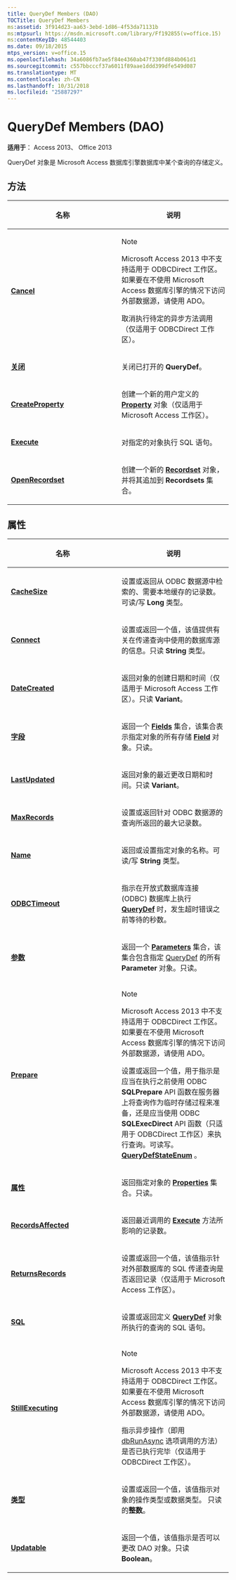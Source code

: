 ```yaml
---
title: QueryDef Members (DAO)
TOCTitle: QueryDef Members
ms:assetid: 3f914d23-aa63-3ebd-1d86-4f53da71131b
ms:mtpsurl: https://msdn.microsoft.com/library/Ff192855(v=office.15)
ms:contentKeyID: 48544403
ms.date: 09/18/2015
mtps_version: v=office.15
ms.openlocfilehash: 34a6086fb7ae5f84e4360ab47f330fd884b061d1
ms.sourcegitcommit: c557bbcccf37a6011f89aae1ddd399dfe549d087
ms.translationtype: MT
ms.contentlocale: zh-CN
ms.lasthandoff: 10/31/2018
ms.locfileid: "25887297"
---
```

# <a name="querydef-members-dao"></a>QueryDef Members (DAO)


**适用于**： Access 2013、 Office 2013

QueryDef 对象是 Microsoft Access 数据库引擎数据库中某个查询的存储定义。

## <a name="methods"></a>方法

<table>
<colgroup>
<col style="width: 50%" />
<col style="width: 50%" />
</colgroup>
<thead>
<tr class="header">
<th><p>名称</p></th>
<th><p>说明</p></th>
</tr>
</thead>
<tbody>
<tr class="odd">
<td><p><strong><a href="querydef-cancel-method-dao.md">Cancel</a></strong></p></td>
<td><p></p>

> [!NOTE]
> <P>Microsoft Access 2013 中不支持适用于 ODBCDirect 工作区。 如果要在不使用 Microsoft Access 数据库引擎的情况下访问外部数据源，请使用 ADO。</P>


<p>取消执行待定的异步方法调用（仅适用于 ODBCDirect 工作区）。</p></td>
</tr>
<tr class="even">
<td><p><strong><a href="querydef-close-method-dao.md">关闭</a></strong></p></td>
<td><p>关闭已打开的 <strong>QueryDef</strong>。</p></td>
</tr>
<tr class="odd">
<td><p><strong><a href="querydef-createproperty-method-dao.md">CreateProperty</a></strong></p></td>
<td><p>创建一个新的用户定义的 <strong><a href="property-object-dao.md">Property</a></strong> 对象（仅适用于 Microsoft Access 工作区）。</p></td>
</tr>
<tr class="even">
<td><p><strong><a href="querydef-execute-method-dao.md">Execute</a></strong></p></td>
<td><p>对指定的对象执行 SQL 语句。</p></td>
</tr>
<tr class="odd">
<td><p><strong><a href="querydef-openrecordset-method-dao.md">OpenRecordset</a></strong></p></td>
<td><p>创建一个新的 <strong><a href="recordset-object-dao.md">Recordset</a></strong> 对象，并将其追加到 <strong>Recordsets</strong> 集合。</p></td>
</tr>
</tbody>
</table>


## <a name="properties"></a>属性

<table>
<colgroup>
<col style="width: 50%" />
<col style="width: 50%" />
</colgroup>
<thead>
<tr class="header">
<th><p>名称</p></th>
<th><p>说明</p></th>
</tr>
</thead>
<tbody>
<tr class="odd">
<td><p><strong><a href="querydef-cachesize-property-dao.md">CacheSize</a></strong></p></td>
<td><p>设置或返回从 ODBC 数据源中检索的、需要本地缓存的记录数。可读/写 <strong>Long</strong> 类型。</p></td>
</tr>
<tr class="even">
<td><p><strong><a href="querydef-connect-property-dao.md">Connect</a></strong></p></td>
<td><p>设置或返回一个值，该值提供有关在传递查询中使用的数据库源的信息。只读 <strong>String</strong> 类型。</p></td>
</tr>
<tr class="odd">
<td><p><strong><a href="querydef-datecreated-property-dao.md">DateCreated</a></strong></p></td>
<td><p>返回对象的创建日期和时间（仅适用于 Microsoft Access 工作区）。只读 <strong>Variant</strong>。</p></td>
</tr>
<tr class="even">
<td><p><strong><a href="querydef-fields-property-dao.md">字段</a></strong></p></td>
<td><p>返回一个 <strong><a href="fields-collection-dao.md">Fields</a></strong> 集合，该集合表示指定对象的所有存储 <strong><a href="field-object-dao.md">Field</a></strong> 对象。只读。</p></td>
</tr>
<tr class="odd">
<td><p><strong><a href="querydef-lastupdated-property-dao.md">LastUpdated</a></strong></p></td>
<td><p>返回对象的最近更改日期和时间。只读 <strong>Variant</strong>。</p></td>
</tr>
<tr class="even">
<td><p><strong><a href="querydef-maxrecords-property-dao.md">MaxRecords</a></strong></p></td>
<td><p>设置或返回针对 ODBC 数据源的查询所返回的最大记录数。</p></td>
</tr>
<tr class="odd">
<td><p><strong><a href="querydef-name-property-dao.md">Name</a></strong></p></td>
<td><p>返回或设置指定对象的名称。可读/写 <strong>String</strong> 类型。</p></td>
</tr>
<tr class="even">
<td><p><strong><a href="querydef-odbctimeout-property-dao.md">ODBCTimeout</a></strong></p></td>
<td><p>指示在开放式数据库连接 (ODBC) 数据库上执行 <strong><a href="querydef-object-dao.md">QueryDef</a></strong> 时，发生超时错误之前等待的秒数。</p></td>
</tr>
<tr class="odd">
<td><p><strong><a href="querydef-parameters-property-dao.md">参数</a></strong></p></td>
<td><p>返回一个 <strong><a href="parameters-collection-dao.md">Parameters</a></strong> 集合，该集合包含指定 <a href="parameter-object-dao.md">QueryDef</a> 的所有 <strong><strong>Parameter</strong></strong> 对象。只读。</p></td>
</tr>
<tr class="even">
<td><p><strong><a href="querydef-prepare-property-dao.md">Prepare</a></strong></p></td>
<td><p></p>

> [!NOTE]
> <P>Microsoft Access 2013 中不支持适用于 ODBCDirect 工作区。 如果要在不使用 Microsoft Access 数据库引擎的情况下访问外部数据源，请使用 ADO。</P>


<p>设置或返回一个值，用于指示是应当在执行之前使用 ODBC <strong>SQLPrepare</strong> API 函数在服务器上将查询作为临时存储过程来准备，还是应当使用 ODBC <strong>SQLExecDirect</strong> API 函数（只适用于 ODBCDirect 工作区）来执行查询。可读写。 <strong><a href="querydefstateenum-enumeration-dao.md">QueryDefStateEnum</a></strong> 。</p></td>
</tr>
<tr class="odd">
<td><p><strong><a href="querydef-properties-property-dao.md">属性</a></strong></p></td>
<td><p>返回指定对象的 <strong><a href="properties-collection-dao.md">Properties</a></strong> 集合。只读。</p></td>
</tr>
<tr class="even">
<td><p><strong><a href="querydef-recordsaffected-property-dao.md">RecordsAffected</a></strong></p></td>
<td><p>返回最近调用的 <strong><a href="querydef-execute-method-dao.md">Execute</a></strong> 方法所影响的记录数。</p></td>
</tr>
<tr class="odd">
<td><p><strong><a href="querydef-returnsrecords-property-dao.md">ReturnsRecords</a></strong></p></td>
<td><p>设置或返回一个值，该值指示针对外部数据库的 SQL 传递查询是否返回记录（仅适用于 Microsoft Access 工作区）。</p></td>
</tr>
<tr class="even">
<td><p><strong><a href="querydef-sql-property-dao.md">SQL</a></strong></p></td>
<td><p>设置或返回定义 <strong><a href="querydef-object-dao.md">QueryDef</a></strong> 对象所执行的查询的 SQL 语句。</p></td>
</tr>
<tr class="odd">
<td><p><strong><a href="querydef-stillexecuting-property-dao.md">StillExecuting</a></strong></p></td>
<td><p></p>

> [!NOTE]
> <P>Microsoft Access 2013 中不支持适用于 ODBCDirect 工作区。 如果要在不使用 Microsoft Access 数据库引擎的情况下访问外部数据源，请使用 ADO。</P>


<p>指示异步操作（即用 <a href="recordsetoptionenum-enumeration-dao.md">dbRunAsync</a> 选项调用的方法）是否已执行完毕（仅适用于 ODBCDirect 工作区）。</p></td>
</tr>
<tr class="even">
<td><p><strong><a href="querydef-type-property-dao.md">类型</a></strong></p></td>
<td><p>设置或返回一个值，该值指示对象的操作类型或数据类型。 只读的<strong>整数</strong>。</p></td>
</tr>
<tr class="odd">
<td><p><strong><a href="querydef-updatable-property-dao.md">Updatable</a></strong></p></td>
<td><p>返回一个值，该值指示是否可以更改 DAO 对象。只读 <strong>Boolean</strong>。</p></td>
</tr>
</tbody>
</table>

